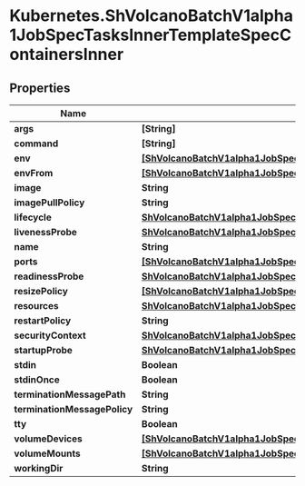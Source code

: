 # Kubernetes.ShVolcanoBatchV1alpha1JobSpecTasksInnerTemplateSpecContainersInner

## Properties

Name | Type | Description | Notes
------------ | ------------- | ------------- | -------------
**args** | **[String]** |  | [optional] 
**command** | **[String]** |  | [optional] 
**env** | [**[ShVolcanoBatchV1alpha1JobSpecTasksInnerTemplateSpecContainersInnerEnvInner]**](ShVolcanoBatchV1alpha1JobSpecTasksInnerTemplateSpecContainersInnerEnvInner.md) |  | [optional] 
**envFrom** | [**[ShVolcanoBatchV1alpha1JobSpecTasksInnerTemplateSpecContainersInnerEnvFromInner]**](ShVolcanoBatchV1alpha1JobSpecTasksInnerTemplateSpecContainersInnerEnvFromInner.md) |  | [optional] 
**image** | **String** |  | [optional] 
**imagePullPolicy** | **String** |  | [optional] 
**lifecycle** | [**ShVolcanoBatchV1alpha1JobSpecTasksInnerTemplateSpecContainersInnerLifecycle**](ShVolcanoBatchV1alpha1JobSpecTasksInnerTemplateSpecContainersInnerLifecycle.md) |  | [optional] 
**livenessProbe** | [**ShVolcanoBatchV1alpha1JobSpecTasksInnerTemplateSpecContainersInnerLivenessProbe**](ShVolcanoBatchV1alpha1JobSpecTasksInnerTemplateSpecContainersInnerLivenessProbe.md) |  | [optional] 
**name** | **String** |  | 
**ports** | [**[ShVolcanoBatchV1alpha1JobSpecTasksInnerTemplateSpecContainersInnerPortsInner]**](ShVolcanoBatchV1alpha1JobSpecTasksInnerTemplateSpecContainersInnerPortsInner.md) |  | [optional] 
**readinessProbe** | [**ShVolcanoBatchV1alpha1JobSpecTasksInnerTemplateSpecContainersInnerLivenessProbe**](ShVolcanoBatchV1alpha1JobSpecTasksInnerTemplateSpecContainersInnerLivenessProbe.md) |  | [optional] 
**resizePolicy** | [**[ShVolcanoBatchV1alpha1JobSpecTasksInnerTemplateSpecContainersInnerResizePolicyInner]**](ShVolcanoBatchV1alpha1JobSpecTasksInnerTemplateSpecContainersInnerResizePolicyInner.md) |  | [optional] 
**resources** | [**ShVolcanoBatchV1alpha1JobSpecTasksInnerTemplateSpecContainersInnerResources**](ShVolcanoBatchV1alpha1JobSpecTasksInnerTemplateSpecContainersInnerResources.md) |  | [optional] 
**restartPolicy** | **String** |  | [optional] 
**securityContext** | [**ShVolcanoBatchV1alpha1JobSpecTasksInnerTemplateSpecContainersInnerSecurityContext**](ShVolcanoBatchV1alpha1JobSpecTasksInnerTemplateSpecContainersInnerSecurityContext.md) |  | [optional] 
**startupProbe** | [**ShVolcanoBatchV1alpha1JobSpecTasksInnerTemplateSpecContainersInnerLivenessProbe**](ShVolcanoBatchV1alpha1JobSpecTasksInnerTemplateSpecContainersInnerLivenessProbe.md) |  | [optional] 
**stdin** | **Boolean** |  | [optional] 
**stdinOnce** | **Boolean** |  | [optional] 
**terminationMessagePath** | **String** |  | [optional] 
**terminationMessagePolicy** | **String** |  | [optional] 
**tty** | **Boolean** |  | [optional] 
**volumeDevices** | [**[ShVolcanoBatchV1alpha1JobSpecTasksInnerTemplateSpecContainersInnerVolumeDevicesInner]**](ShVolcanoBatchV1alpha1JobSpecTasksInnerTemplateSpecContainersInnerVolumeDevicesInner.md) |  | [optional] 
**volumeMounts** | [**[ShVolcanoBatchV1alpha1JobSpecTasksInnerTemplateSpecContainersInnerVolumeMountsInner]**](ShVolcanoBatchV1alpha1JobSpecTasksInnerTemplateSpecContainersInnerVolumeMountsInner.md) |  | [optional] 
**workingDir** | **String** |  | [optional] 


